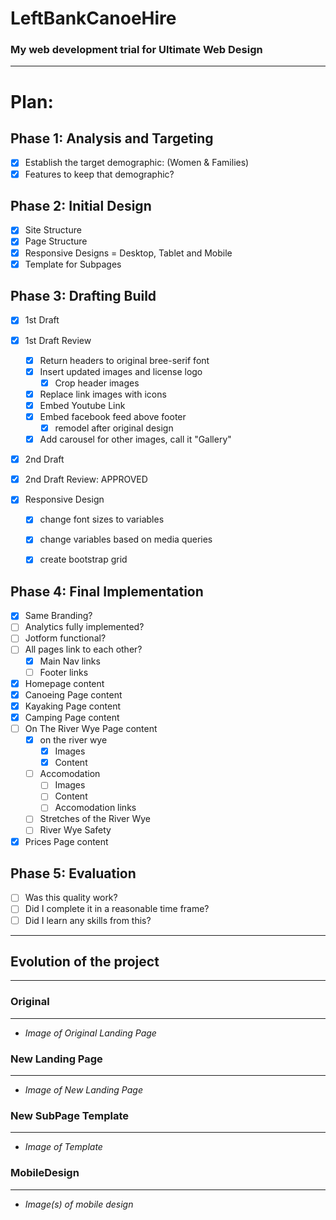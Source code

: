 # LeftBankCanoeHire
### My web development trial for Ultimate Web Design

---
# Plan:

## Phase 1: Analysis and Targeting

- [x] Establish the target demographic: (Women & Families)
- [x] Features to keep that demographic?

## Phase 2: Initial Design

- [x] Site Structure
- [x] Page Structure
- [x] Responsive Designs = Desktop, Tablet and Mobile
- [x] Template for Subpages

## Phase 3: Drafting Build

- [x] 1st Draft
- [x] 1st Draft Review
     - [x] Return headers to original bree-serif font
     - [x] Insert updated images and license logo
        - [x] Crop header images
     - [x] Replace link images with icons
     - [x] Embed Youtube Link
     - [x] Embed facebook feed above footer
          - [x] remodel after original design
     - [x] Add carousel for other images, call it "Gallery"
- [x] 2nd Draft
- [x] 2nd Draft Review: APPROVED

- [x] Responsive Design
    - [x] change font sizes to variables
    - [x] change variables based on media queries
    - [x] create bootstrap grid


## Phase 4: Final Implementation

- [x] Same Branding?
- [ ] Analytics fully implemented?
- [ ] Jotform functional?
- [ ] All pages link to each other?
     - [x] Main Nav links
     - [ ] Footer links
- [x] Homepage content
- [x] Canoeing Page content
- [x] Kayaking Page content
- [x] Camping Page content
- [ ] On The River Wye Page content
     - [x] on the river wye
          - [x] Images
          - [x] Content
     - [ ] Accomodation
          - [ ] Images
          - [ ] Content
          - [ ] Accomodation links
     - [ ] Stretches of the River Wye
     - [ ] River Wye Safety
- [x] Prices Page content

## Phase 5: Evaluation

- [ ] Was this quality work?
- [ ] Did I complete it in a reasonable time frame?
- [ ] Did I learn any skills from this?

---

## Evolution of the project
---

### Original 
---
- *Image of Original Landing Page* 
### New Landing Page
---
- *Image of New Landing Page*
### New SubPage Template
---
- *Image of Template*
### MobileDesign
---
- *Image(s) of mobile design*
